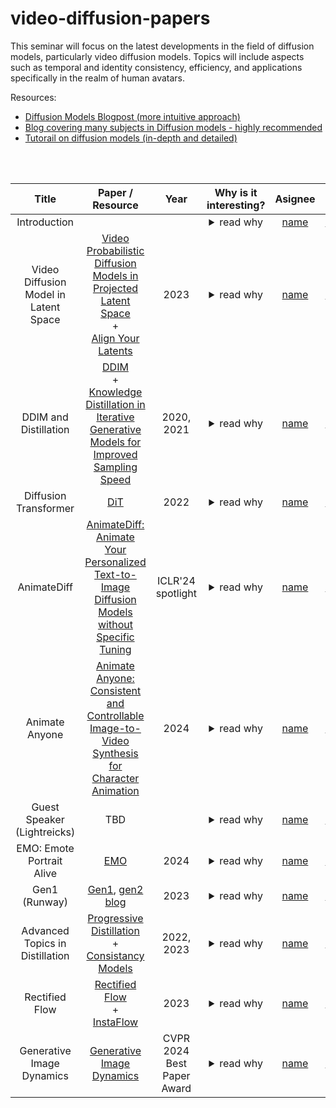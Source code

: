# video-diffusion-papers
This seminar will focus on the latest developments in the field of diffusion models, particularly video diffusion models. Topics will include aspects such as temporal and identity consistency, efficiency, and applications specifically in the realm of human avatars.

Resources:
<br>
- [Diffusion Models Blogpost (more intuitive approach)](https://iclr-blogposts.github.io/2024/blog/diffusion-theory-from-scratch/)
- [Blog covering many subjects in Diffusion models - highly recommended](https://sander.ai/)
- [Tutorail on diffusion models (in-depth and detailed)](https://arxiv.org/pdf/2403.18103)
<br>
<br>

| Title | Paper / Resource | Year | Why is it interesting? | Asignee | Recording | Slides 
|:---:|:---:|:---:|:---:|:---:|:---:|:---:|
|Introduction||| <details><summary>read why</summary>Review of key concepts from our previous seminar, followed by a brief overview the new seminar</details> |  [name](link) |[zoom](link)(password)|[slides](link) |
|Video Diffusion Model in Latent Space|[Video Probabilistic Diffusion Models in Projected Latent Space](https://arxiv.org/abs/2302.07685)<br>+<br>[Align Your Latents](https://arxiv.org/abs/2304.08818)|2023| <details><summary>read why</summary>Example of two different approaches for Video Latent Diffusion Models</details> |  [name](link) |[zoom](link)(password)|[slides](link) |
|DDIM and Distillation|[DDIM](https://arxiv.org/abs/2010.02502)<br>+<br>[Knowledge Distillation in Iterative Generative Models for Improved Sampling Speed](https://arxiv.org/abs/2101.02388)|2020, 2021| <details><summary>read why</summary>DDIM: paper introducing deterministic sampling, distillation paper building on this concept</details> |  [name](link) |[zoom](link)(password)|[slides](link) |
|Diffusion Transformer|[DiT](https://arxiv.org/abs/2212.09748)|2022| <details><summary>read why</summary>Replacing the Unet base of the diffusion model with Transformer base</details> |  [name](link) |[zoom](link)(password)|[slides](link) |
|AnimateDiff|[AnimateDiff: Animate Your Personalized Text-to-Image Diffusion Models without Specific Tuning](https://arxiv.org/abs/2307.04725)|ICLR'24 spotlight| <details><summary>read why</summary>Introducing the Idea of converting of-the shelf text-to-image diffusion model to text-to-video diffusion model</details> |  [name](link) |[zoom](link)(password)|[slides](link) |
|Animate Anyone|[Animate Anyone: Consistent and Controllable Image-to-Video Synthesis for Character Animation](https://arxiv.org/pdf/2311.17117)|2024| <details><summary>read why</summary>Video diffusion for avatar animation, introducing ReferenceNet for identity preservation</details> |  [name](link) |[zoom](link)(password)|[slides](link) |
|Guest Speaker (Lightreicks)|TBD|| <details><summary>read why</summary>TBD</details> |  [name](link) |[zoom](link)(password)|[slides](link) |
|EMO: Emote Portrait Alive|[EMO](https://arxiv.org/abs/2402.17485)|2024| <details><summary>read why</summary>Face Animation using video diffusion models, using one image and audio as inputs</details> |  [name](link) |[zoom](link)(password)|[slides](link) |
|Gen1 (Runway) |[Gen1](https://arxiv.org/abs/2302.03011), [gen2 blog](https://research.runwayml.com/gen2)|2023| <details><summary>read why</summary>Gen 1, 2, and 3 models are among the known video diffusion models</details> |  [name](link) |[zoom](link)(password)|[slides](link) |
|Advanced Topics in Distillation|[Progressive Distillation](https://arxiv.org/abs/2202.00512)<br>+<br>[Consistancy Models](https://arxiv.org/abs/2303.01469)|2022, 2023| <details><summary>read why</summary>two approaches for lowering the number of sampling steps</details> |  [name](link) |[zoom](link)(password)|[slides](link) |
|Rectified Flow |[Rectified Flow](https://openreview.net/pdf/910c5efa5739a5d2bef83d432da87d3096712ebe.pdf)<br>+<br>[InstaFlow](https://arxiv.org/abs/2309.06380)|2023| <details><summary>read why</summary>Rectified Flow optimizes diffusion models by straightening their transport paths, Instaflow applis this technique</details> |  [name](link) |[zoom](link)(password)|[slides](link) |
|Generative Image Dynamics|[Generative Image Dynamics](https://arxiv.org/abs/2309.07906)|CVPR 2024 Best Paper Award| <details><summary>read why</summary>Using diffusion models to generate image dynamics, in the Fourier domain</details> |  [name](link) |[zoom](link)(password)|[slides](link) |

